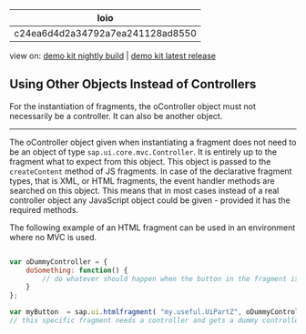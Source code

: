 <!-- loioc24ea6d4d2a34792a7ea241128ad8550 -->

| loio |
| -----|
| c24ea6d4d2a34792a7ea241128ad8550 |

<div id="loio">

view on: [demo kit nightly build](https://openui5nightly.hana.ondemand.com/#/topic/c24ea6d4d2a34792a7ea241128ad8550) | [demo kit latest release](https://openui5.hana.ondemand.com/#/topic/c24ea6d4d2a34792a7ea241128ad8550)</div>

## Using Other Objects Instead of Controllers

For the instantiation of fragments, the oController object must not necessarily be a controller. It can also be another object.

***

The oController object given when instantiating a fragment does not need to be an object of type `sap.ui.core.mvc.Controller`. It is entirely up to the fragment what to expect from this object. This object is passed to the `createContent` method of JS fragments. In case of the declarative fragment types, that is XML, or HTML fragments, the event handler methods are searched on this object. This means that in most cases instead of a real controller object any JavaScript object could be given - provided it has the required methods.

The following example of an HTML fragment can be used in an environment where no MVC is used.

``` js

var oDummyController = { 
	doSomething: function() { 
		// do whatever should happen when the button in the fragment is pushed...
	} 
};

var myButton  = sap.ui.htmlfragment( "my.useful.UiPartZ", oDummyController); 
// this specific fragment needs a controller and gets a dummy controller here. 
```

